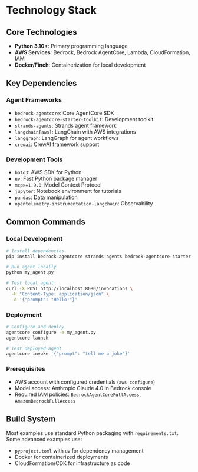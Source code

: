 # Technology Stack

## Core Technologies

- **Python 3.10+**: Primary programming language
- **AWS Services**: Bedrock, Bedrock AgentCore, Lambda, CloudFormation, IAM
- **Docker/Finch**: Containerization for local development

## Key Dependencies

### Agent Frameworks
- `bedrock-agentcore`: Core AgentCore SDK
- `bedrock-agentcore-starter-toolkit`: Development toolkit
- `strands-agents`: Strands agent framework
- `langchain[aws]`: LangChain with AWS integrations
- `langgraph`: LangGraph for agent workflows
- `crewai`: CrewAI framework support

### Development Tools
- `boto3`: AWS SDK for Python
- `uv`: Fast Python package manager
- `mcp>=1.9.0`: Model Context Protocol
- `jupyter`: Notebook environment for tutorials
- `pandas`: Data manipulation
- `opentelemetry-instrumentation-langchain`: Observability

## Common Commands

### Local Development
```bash
# Install dependencies
pip install bedrock-agentcore strands-agents bedrock-agentcore-starter-toolkit

# Run agent locally
python my_agent.py

# Test local agent
curl -X POST http://localhost:8080/invocations \
  -H "Content-Type: application/json" \
  -d '{"prompt": "Hello!"}'
```

### Deployment
```bash
# Configure and deploy
agentcore configure -e my_agent.py
agentcore launch

# Test deployed agent
agentcore invoke '{"prompt": "tell me a joke"}'
```

### Prerequisites
- AWS account with configured credentials (`aws configure`)
- Model access: Anthropic Claude 4.0 in Bedrock console
- Required IAM policies: `BedrockAgentCoreFullAccess`, `AmazonBedrockFullAccess`

## Build System

Most examples use standard Python packaging with `requirements.txt`. Some advanced examples use:
- `pyproject.toml` with `uv` for dependency management
- Docker for containerized deployments
- CloudFormation/CDK for infrastructure as code